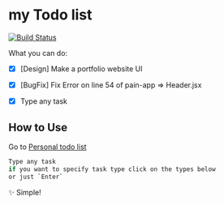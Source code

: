 
# my Todo list

[![Build Status](https://travis-ci.org/joemccann/dillinger.svg?branch=master)](https://travis-ci.org/joemccann/dillinger)

What you can do:

- [x] [Design] Make a portfolio website UI
- [x] [BugFix] Fix Error on line 54 of pain-app => Header.jsx
- [x]  Type any task


## How to Use

Go to [Personal todo list](paintxapp.netlify.app/) 

```sh
Type any task 
if you want to specify task type click on the types below
or just `Enter`
```

✨  Simple!

